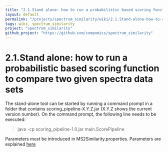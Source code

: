 ```yaml
---
title: "2.1.Stand alone: how to run a probabilistic based scoring function to compare two given spectra data sets"
layout: default
permalink: "/projects/spectrum_similarity/wiki/2.1.Stand-alone-how-to-run-a-probabilistic-based-scoring-function-to-compare-two-given-spectra-data-sets"
tags: wiki, spectrum_similarity
project: "spectrum_similarity"
github_project: "https://github.com/compomics/spectrum_similarity"
---
```


# 2.1.Stand alone: how to run a probabilistic based scoring function to compare two given spectra data sets
The stand-alone tool can be started by running a command prompt in a folder that contains scoring_pipeline-X.Y.Z.jar (X.Y.Z shows the current version number). On the command prompt, the following line needs to be executed:

> java -cp scoring_pipeline-1.0.jar main.ScorePipeline
 
Parameters must be introduced in MS2Similarity.properties. Parameters are explained [here](https://github.com/compomics/spectrum_similarity/wiki/Setting-parameters-for-the-stand-alone-application-%28MS2Similarity.properties%29)